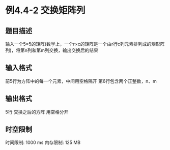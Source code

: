 # 例4.4-2 交换矩阵列

## 题目描述

输入一个5×5的矩阵(数学上，一个r×c的矩阵是一个由r行c列元素排列成的矩形阵列)，将第n列和第m列交换，输出交换后的结果



## 输入格式

前5行为方阵中的每一个元素，中间用空格隔开 第6行包含两个正整数，n、m



## 输出格式

5行 交换之后的方阵 用空格分开



## 时空限制

时间限制: 1000 ms
内存限制: 125 MB

